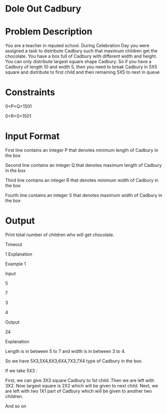 # Dole Out Cadbury
# Problem Description

You are a teacher in reputed school. During Celebration Day you were assigned a task to distribute Cadbury such that maximum children get the chocolate. You have a box full of Cadbury with different width and height. You can only distribute largest square shape Cadbury. So if you have a Cadbury of length 10 and width 5, then you need to break Cadbury in 5X5 square and distribute to first child and then remaining 5X5 to next in queue

# Constraints

0<P<Q<1501

0<R<S<1501

# Input Format

First line contains an integer P that denotes minimum length of Cadbury in the box

Second line contains an integer Q that denotes maximum length of Cadbury in the box

Third line contains an integer R that denotes minimum width of Cadbury in the box

Fourth line contains an integer S that denotes maximum width of Cadbury in the box

# Output

Print total number of children who will get chocolate.

 Timeout

1
 Explanation

Example 1

Input

5

7

3

4

Output

24

Explanation

Length is in between 5 to 7 and width is in between 3 to 4.

So we have 5X3,5X4,6X3,6X4,7X3,7X4 type of Cadbury in the box.

If we take 5X3 :

First, we can give 3X3 square Cadbury to 1st child .Then we are left with 3X2. Now largest square is 2X2 which will be given to next child. Next, we are left with two  1X1 part of Cadbury which will be given to another two children.

And so on